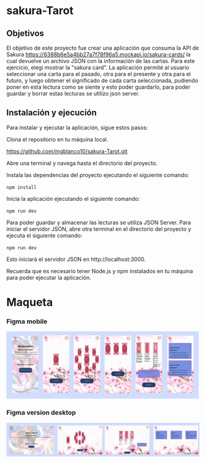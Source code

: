 # sakura-Tarot

## Objetivos
El objetivo de este proyecto fue crear una aplicación que consuma la API de Sakura https://6388b6e5a4bb27a7f78f96a5.mockapi.io/sakura-cards/  la cual devuelve un archivo JSON con la información de las cartas. Para este ejercicio, elegí mostrar la "sakura card". La aplicación permité al usuario seleccionar una carta para el pasado, otra para el presente y otra para el futuro, y luego obtener el significado de cada carta seleccionada, pudiendo poner en esta lectura como se siente y esto poder guardarlo, para poder guardar y borrar estas lecturas se utilizo json server.

## Instalación y ejecución
Para instalar y ejecutar la aplicación, sigue estos pasos:

Clona el repositorio en tu máquina local.

https://github.com/mgblanco10/sakura-Tarot.git

Abre una terminal y navega hasta el directorio del proyecto.

Instala las dependencias del proyecto ejecutando el siguiente comando:

`npm install`

Inicia la aplicación ejecutando el siguiente comando:

`npm run dev`  

Para poder guardar y almacenar las lecturas se utiliza JSON Server. Para iniciar el servidor JSON, abre otra terminal en el directorio del proyecto y ejecuta el siguiente comando:

`npm run dev`

Esto iniciará el servidor JSON en http://localhost:3000.

Recuerda que es necesario tener Node.js y npm instalados en tu máquina para poder ejecutar la aplicación.

# Maqueta 
### Figma mobile
![Enlace al diseño Versión Mobil en Figma](app/src/assets/figmaMobile.png)
### Figma version desktop
![Enlace al diseño Versión Desktop en Figmfig](app/src/assets/figmaDesktop.png)





